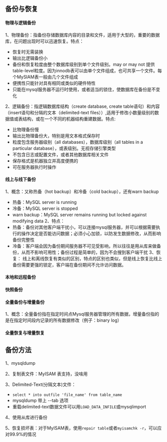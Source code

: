 备份与恢复
---

#### 物理与逻辑备份

1、物理备份：指备份存储数据库内容的目录和文件，适用于大型的，重要的数据库，在问题出现时可以迅速恢复。特点：    
* 恢复时无需装换
* 输出比逻辑备份小
* 备份和恢复粒度由整个数据库级别到单个文件级别。may or may not 提供table-level粒度。因为innodb表可以由单个文件组成，也可共享一个文件。每个MySIAM表一般由几个文件组成    
* 便携性只能针对具有相同或类似的硬件特性
* 只能在mysql服务器不运行时使用，或者适当的锁住，使数据库在备份是不变化

2、逻辑备份：指逻辑数据库结构（create database, create table语句）和内容（insert语句和分隔的文本（delimited-text files））,适用于修改小数量级别的数据值或表结构，或在一个不同的机器结构重建数据。特点:   
* 比物理备份慢    
* 输出比物理备份大，特别是用文本格式保存时   
* 粒度包含服务器级别（all databases），数据库级别（all tables in a particular database），或表级别。无视存储引擎类型   
* 不包含日志或配置文件，或者其他数据库相关文件
* 保存格式是机器独立并高度便携的
* 可在服务器执行时操作


#### 线上与线下备份 

1、概念：又称热备（hot backup）和冷备（cold backup），还有warn backup    
* 热备：MySQL server is running
* 冷备：MySQL server is stopped
* warn backup：MySQL server remains running but locked against modifying data
2、特点：
* 热备：备份对其他客户端干扰小，可以连接mysql服务器，并可以根据需要执行的操作决定是否能访问数据；必须小心加锁，以防发生数据修改，从而影响备份完整性    
* 冷备：客户端会因为备份期间服务器不可见受影响，所以往往是用从库来做备份，从而不影响可用性；备份过程是简单的，因为不会搜到客户端干扰
3、恢复：
线上和离线恢复有类似的区别，特点的区别也类似，但是线上恢复比线上备份需要更强的锁定，客户端在备份期间不允许访问数据。

#### 本地和远程备份

#### 快照备份

#### 全量备份与增量备份
1、概念：全量备份指在指定时间点Mysql服务器管理的所有数据，增量备份指的是在指定时间段内记录的所有数据修改（例子：binary log）

#### 全量恢复与增量恢复


备份方法
-----
1、mysqldump

2、复制表文件：MyISAM 表支持，没啥用

3、Delimited-Text(分隔文本)文件：
* `select * into outfile 'file_name' from table_name`    
* mysqldump 带上 --tab 选项
* 重载delimited-text数据文件可以用`LOAD_DATA_INFILE`或mysqlimport

4、使用从库进行备份

5、恢复损坏表：对于MyISAM表，使用`repair table`或者`myisamchk -r`，可以应对99.9%的情况
